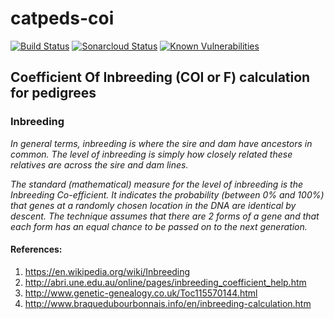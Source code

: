 # catpeds-coi

[![Build Status](https://travis-ci.com/padriano/catpeds-coi.svg?branch=master)](https://travis-ci.com/padriano/catpeds-coi)
[![Sonarcloud Status](https://sonarcloud.io/api/project_badges/measure?project=padriano_catpeds-coi&metric=alert_status)](https://sonarcloud.io/dashboard?id=padriano_catpeds-coi)
[![Known Vulnerabilities](https://snyk.io//test/github/padriano/catpeds-coi/badge.svg?targetFile=pom.xml)](https://snyk.io//test/github/padriano/catpeds-coi?targetFile=pom.xml)

## Coefficient Of Inbreeding (COI or F) calculation for pedigrees

### Inbreeding

*In general terms, inbreeding is where the sire and dam have ancestors in common. The level of inbreeding is simply 
how closely related these relatives are across the sire and dam lines.*

*The standard (mathematical) measure for the level of inbreeding is the Inbreeding Co-efficient. 
It indicates the probability (between 0% and 100%) that genes at a randomly chosen location in the DNA are identical 
by descent. The technique assumes that there are 2 forms of a gene and that each form has an equal chance to be 
passed on to the next generation.*

#### References:

1. https://en.wikipedia.org/wiki/Inbreeding
1. http://abri.une.edu.au/online/pages/inbreeding_coefficient_help.htm
1. http://www.genetic-genealogy.co.uk/Toc115570144.html
1. http://www.braquedubourbonnais.info/en/inbreeding-calculation.htm
